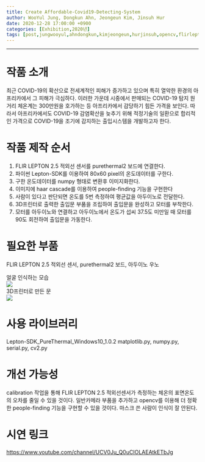 ```yaml
---
title: Create Affordable-Covid19-Detecting-System
author: WooYul Jung, Dongkun Ahn, Jeongeun Kim, Jinsuh Hur
date: 2020-12-28 17:00:00 +0900
categories: [Exhibition,2020년]
tags: [post,jungwooyul,ahndongkun,kimjeongeun,hurjinsuh,opencv,flirlepton] 
---
```


------------------------------------------
# 작품 소개

최근 COVID-19의 확산으로 전세계적인 피해가 증가하고 있으며 특히 열악한 환경의 아프리카에서 그 피해가 극심하다. 이러한 가운데 시중에서 판매되는 COVID-19 탐지 원거리 체온계는 300만원을 호가하는 등 아프리카에서 감당하기 힘든 가격을 보인다. 따라서 아프리카에서도 COVID-19 감염확산을 늦추기 위해 적정기술의 일환으로 합리적인 가격으로 COVID-19을 조기에 감지하는 출입시스템을 개발하고자 한다.

# 작품 제작 순서

1) FLIR LEPTON 2.5 적외선 센서를 purethermal2 보드에 연결한다.
2) 파이썬 Lepton-SDK를 이용하여 80x60 pixel의  온도데이터를 구한다. 
2) 구한 온도데이터를 numpy 형태로 변환후 이미지화한다.
3) 이미지에 haar cascade를 이용하여 people-finding 기능을 구현한다 
4) 사람이 있다고 판단되면 온도를 5번 측정하여 평균값을 아두이노로 전달한다.
5) 3D프린터로 출력한 출입문 부품을 조립하여 출입문을 완성하고 모터를 부착한다.
6) 모터를 아두이노와 연결하고 아두이노에서 온도가 섭씨 37.5도 미만일 때 모터를 90도 회전하여 출입문을 가동한다.

# 필요한 부품

FLIR LEPTON 2.5 적외선 센서, purethermal2 보드, 아두이노 우노
<div class="row">
    <div style="width: 50%">
        <figcaption>얼굴 인식하는 모습</figcaption>
        <img src="/assets/img/post/2020-12-28-Create Affordable-Covid19-Detecting-System/img1.png">
    </div>
    <div style="width: 50%">
        <figcaption>3D프린터로 만든 문</figcaption>
        <img src="/assets/img/post/2020-12-28-Create Affordable-Covid19-Detecting-System/img2.png">
    </div>
</div>

# 사용 라이브러리

Lepton-SDK_PureThermal_Windows10_1.0.2
matplotlib.py, numpy.py, serial.py, cv2.py

# 개선 가능성

calibration 작업을 통해 FLIR LEPTON 2.5 적외선센서가 측정하는 체온의 표면온도의 오차를 줄일 수 있을 것이다. 
일반카메라 부품을 추가하고 opencv를 이용해 더 정확한 people-finding 기능을 구현할 수 있을 것이다.
마스크 쓴 사람이 인식이 잘 안된다.  

# 시연 링크

https://www.youtube.com/channel/UCV0Ju_Q0uCIOLAEAtkETbJg
